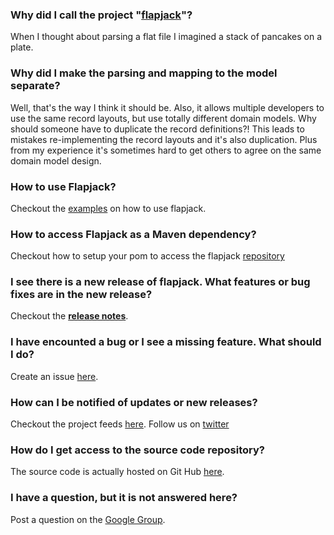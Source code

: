 ### Why did I call the project **"[flapjack](http://dictionary.reference.com/browse/flapjack)"**? ###
When I thought about parsing a flat file I imagined a stack of pancakes on a plate.

### Why did I make the parsing and mapping to the model separate? ###
Well, that's the way I think it should be.  Also, it allows multiple developers to use the same record layouts, but use totally different domain models. Why should someone have to duplicate the record definitions?!  This leads to mistakes re-implementing the record layouts and it's also duplication.  Plus from my experience it's sometimes hard to get others to agree on the same domain model design.

### How to use Flapjack? ###
Checkout the [examples](Examples.md) on how to use flapjack.

### How to access Flapjack as a Maven dependency? ###
Checkout how to setup your pom to access the flapjack [repository](HowToUseMavenRepo.md)

### I see there is a new release of flapjack. What features or bug fixes are in the new release? ###
Checkout the **[release notes](ReleaseNotes.md)**.

### I have encounted a bug or I see a missing feature. What should I do? ###
Create an issue [here](http://code.google.com/p/flapjack/issues/list).

### How can I be notified of updates or new releases? ###
Checkout the project feeds [here](http://code.google.com/p/flapjack/feeds).
Follow us on [twitter](http://twitter.com/flapjackparser)

### How do I get access to the source code repository? ###
The source code is actually hosted on Git Hub [here](http://github.com/born2snipe/flapjack/tree/master).

### I have a question, but it is not answered here? ###
Post a question on the [Google Group](http://groups.google.com/group/flapjackparser).